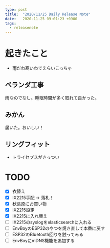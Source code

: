 ```yaml
---
type: post
title:  "2020/11/25 Daily Release Note"
date:   2020-11-25 09:01:23 +0900
tags:
  - releasenote
---
```

# 起きたこと

* 雨だわ寒いわでえらいこっちゃ

## ベランダ工事

雨なのでなし。睡眠時間が多く取れて良かった。

## みかん

届いた。おいしい！

## リングフィット

* トライセプスがきっつい

# TODO 

- [x] 衣替え
- [X] IX2215手配 -> 落札！
- [x] 秋葉原にお買い物
- [x] IX2215設定
- [x] IX2215に入れ替え
- [ ] IX2215のsyslogをelasticsearchに入れる
- [ ] EnvBoyのESP32のやつを焼き直して本番に戻す
- [ ] ESP32のBluetooth回りを触ってみる
- [ ] EnvBoyにmDNS機能を追加する